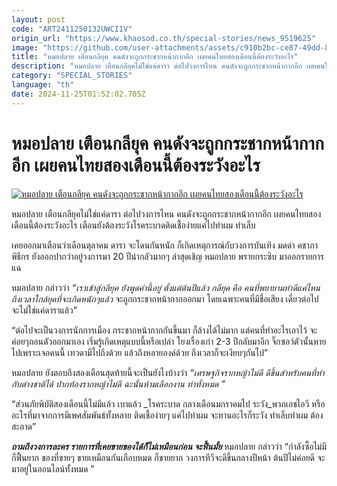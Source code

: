 ```yaml
---
layout: post
code: "ART2411250132UWCI1V"
origin_url: "https://www.khaosod.co.th/special-stories/news_9519625"
image: "https://github.com/user-attachments/assets/c910b2bc-ce87-49dd-8eb3-6f896f6cc302"
title: "หมอปลาย เตือนกลียุค คนดังจะถูกกระชากหน้ากากอีก เผยคนไทยสองเดือนนี้ต้องระวังอะไร"
description: "หมอปลาย เตือนกลียุคไม่ใช่แค่ดารา ต่อไปวงการไหน คนดังจะถูกกระชากหน้ากากอีก เผยคนไทยสองเดือนนี้ต้องระวังอะไร เตือนยังต้องระวังโรคระบาด"
category: "SPECIAL_STORIES"
language: "th"
date: 2024-11-25T01:52:02.705Z
---
```


# หมอปลาย เตือนกลียุค คนดังจะถูกกระชากหน้ากากอีก เผยคนไทยสองเดือนนี้ต้องระวังอะไร

[![หมอปลาย เตือนกลียุค คนดังจะถูกกระชากหน้ากากอีก เผยคนไทยสองเดือนนี้ต้องระวังอะไร](https://www.khaosod.co.th/wpapp/uploads/2024/11/moeplaichae20nov2511679998.jpg "หมอปลาย เตือนกลียุค คนดังจะถูกกระชากหน้ากากอีก เผยคนไทยสองเดือนนี้ต้องระวังอะไร")](https://www.khaosod.co.th/wpapp/uploads/2024/11/moeplaichae20nov2511679998.jpg)

หมอปลาย เตือนกลียุคไม่ใช่แค่ดารา ต่อไปวงการไหน คนดังจะถูกกระชากหน้ากากอีก เผยคนไทยสองเดือนนี้ต้องระวังอะไร เตือนยังต้องระวังโรคระบาดติดเชื้อง่ายแค่ไปทำผม ทำเล็บ

เคยออกมาเตือนว่าเดือนตุลาคม ดารา จะโดนกันหนัก ก็เกิดเหตุการณ์กับวงการบันเทิง มดดำ คชาภา พิธีกร ยังออกปากว่าอยู่วงการมา 20 ปีน่ากลัวมากๆ ล่าสุดเชิญ หมอปลาย พรายกระซิบ มาออกรายการแฉ

หมอปลาย กล่าวว่า _“เราเข้าสู่กลียุค ยังพูดคำนี้อยู่ ตั้งแต่ต้นปีแล้ว กลียุค คือ คนที่พยายามทำดีแค่ไหน ถึงเวลาใกล้ยุคที่จะเกิดหนักๆแล้ว_ จะถูกกระชากหน้ากากออกมา โดยเฉพาะคนที่มีชื่อเสียง เดี๋ยวต่อไปจะไม่ใช่แค่ดาราแล้ว”

“ต่อไปจะเป็นวงการนักการเมือง กระชากหน้ากากกันขึ้นมา ก็ล้างได้ไม่มาก แต่คนที่ทำอะไรเอาไว้ จะค่อยๆถอนตัวออกมาเอง เริ่มรู้เกิดเหตุแบบนี้หรือเปล่า โยงเรื่องเก่า 2-3 ปีกลับมาอีก จิ๊กซอว์ตัวนั้นหายไปเพราะเจอคนนี้ เทวดามีไปถึงด้วย แล้วถึงหลายองค์ด้วย ถึงเวลาก็จะเงียบๆกันไป”

หมอปลาย ยังตอบถึงสองเดือนสุดท้ายนี้จะเป็นยังไงบ้างว่า _“เศรษฐกิจรากหญ้าไม่ดี ดีขึ้นสำหรับคนที่ทำกับต่างชาติได้ ปากท้องรากหญ้าไม่ดี ฉะนั้นห้ามเลือกงาน ทำทั้งหมด ”_

“ส่วนภัยพิบัติสองเดือนนี้ไม่มีแล้ว เบาแล้ว _โรคระบาด กลางเดือนมกราคมไป ระวัง_พวกเอชไอวี หรืออะไรที่มาจากการมีเพศสัมพันธ์ทั้งหลาย ติดเชื้อง่ายๆ แค่ไปทำผม จะทานอะไรก็ระวัง ทำเล็บทำผม ต้องสะอาด”

_**ถามถึงวงการละคร รายการที่เคยขายของได้ก็ไม่เหมือนก่อน จะฟื้นมั้ย**_ หมอปลาย กล่าวว่า “กำลังซื้อไม่มี ก็ฟื้นยาก ของที่ขายๆ ขายเหมือนกันเกือบหมด ก็ขายยาก วงการทีวีจะดีขึ้นกลางปีหน้า ต้นปีไม่ค่อยดี จะมาอยู่ในออนไลน์ทั้งหมด ”